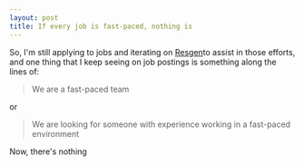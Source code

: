 ```yaml
---
layout: post
title: If every job is fast-paced, nothing is
---
```


So, I'm still applying to jobs and iterating on [Resgen](https://resgen.app)to assist in those efforts, and one thing that I keep seeing on job postings is something along the lines of:

> We are a fast-paced team

or 

> We are looking for someone with experience working in a fast-paced environment

Now, there's nothing 